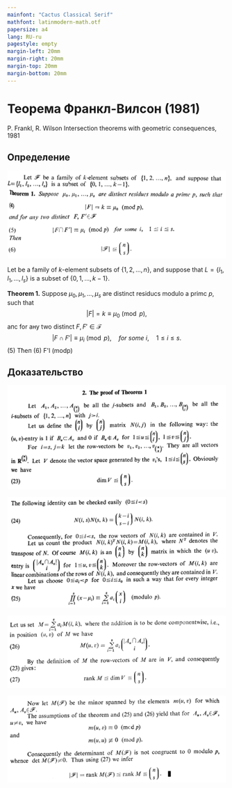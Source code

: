 ```yaml
---
mainfont: "Cactus Classical Serif"
mathfont: latinmodern-math.otf
papersize: a4
lang: RU-ru
pagestyle: empty
margin-left: 20mm
margin-right: 20mm
margin-top: 20mm
margin-bottom: 20mm
---
```


# Теорема Франкл-Вилсон (1981)

P. Frankl, R. Wilson Intersection theorems with geometric consequences, 1981

## Определение

![](th-1.png)

Let be а family of $k$-element subsets of $\{1,2, ..., n\}$, and suppose that $L=\{l_1, l_1, ..., l_s\}$ is а subset of $\{0,1, ..., k-1\}$.

**Theorem 1.** Suppose $\mu_0, \mu_1, ..., \mu_s$ are distinct residucs modulo а primc $р$, such that
$$
\begin{equation}
|F| = k \equiv \mu_0 \pmod{p},
\end{equation}
$$
апс for ану two distinct $F, F' \in \mathscr{F}$
$$|F \cap F'| \equiv \mu_i \pmod{р},\quad for\: some\:i,\quad 1\le i \le s.$$ 
(5)
Тћеп
(6) F'l (modp)

## Доказательство

![](th-2.png)

![](th-3.png)

![](th-4.png)

![](th-5.png)